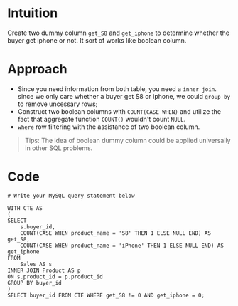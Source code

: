 # Intuition
<!-- Describe your first thoughts on how to solve this problem. -->
Create two dummy column `get_S8` and `get_iphone` to determine whether the buyer get iphone or not. It sort of works like boolean column.
# Approach
<!-- Describe your approach to solving the problem. -->
- Since you need information from both table, you need a `inner join`. since we only care whether a buyer get S8 or iphone, we could `group by` to remove uncessary rows;
- Construct two boolean columns with `COUNT(CASE WHEN)` and utilize the fact that aggregate function `COUNT()` wouldn't count `NULL`.
- `where` row filtering with the assistance of two boolean column.


> Tips: The idea of boolean dummy column could be applied universally in other SQL problems.

# Code
```
# Write your MySQL query statement below

WITH CTE AS 
(
SELECT
    s.buyer_id,
    COUNT(CASE WHEN product_name = 'S8' THEN 1 ELSE NULL END) AS get_S8,
    COUNT(CASE WHEN product_name = 'iPhone' THEN 1 ELSE NULL END) AS get_iphone
FROM
    Sales AS s
INNER JOIN Product AS p
ON s.product_id = p.product_id
GROUP BY buyer_id
)
SELECT buyer_id FROM CTE WHERE get_S8 != 0 AND get_iphone = 0;
```